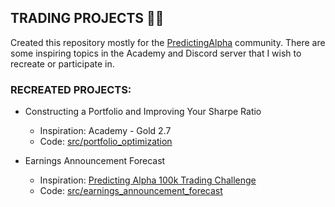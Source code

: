 ## TRADING PROJECTS 👩‍🚀

Created this repository mostly for the [PredictingAlpha](https://predictingalpha.com/) community. There are some inspiring topics in the Academy and Discord server that I wish to recreate or participate in.

  ### RECREATED PROJECTS:
- Constructing a Portfolio and Improving Your Sharpe Ratio
  - Inspiration: Academy - Gold 2.7
  - Code: [src/portfolio_optimization](src/portfolio_optimization)

- Earnings Announcement Forecast
  - Inspiration: [Predicting Alpha 100k Trading Challenge](https://www.youtube.com/watch?v=wMr3nkcR2TQ)
  - Code: [src/earnings_announcement_forecast](src/earnings_announcement_forecast)
